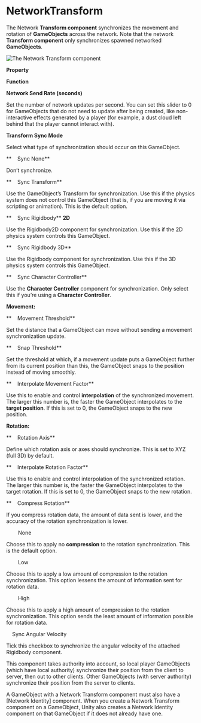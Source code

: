 # NetworkTransform

The Network **Transform component** synchronizes the movement and rotation of
**GameObjects** across the network. Note that the network **Transform
component** only synchronizes spawned networked **GameObjects**.

![The Network Transform component](https://docs.unity3d.com/uploads/Main/NetworkTransform.png)

**Property**

**Function**

**Network Send Rate (seconds)**

Set the number of network updates per second. You can set this slider to 0 for
GameObjects that do not need to update after being created, like non-interactive
effects generated by a player (for example, a dust cloud left behind that the
player cannot interact with).

**Transform Sync Mode**

Select what type of synchronization should occur on this GameObject.

**    Sync None**

Don’t synchronize.

**    Sync Transform**

Use the GameObject’s Transform for synchronization. Use this if the physics
system does not control this GameObject (that is, if you are moving it via
scripting or animation). This is the default option.

**    Sync Rigidbody** **2D**

Use the Rigidbody2D component for synchronization. Use this if the 2D physics
system controls this GameObject.

**    Sync Rigidbody 3D**

Use the Rigidbody component for synchronization. Use this if the 3D physics
system controls this GameObject.

**    Sync Character Controller**

Use the **Character Controller** component for synchronization. Only select this
if you’re using a **Character Controller**.

**Movement:**

**    Movement Threshold**

Set the distance that a GameObject can move without sending a movement
synchronization update.

**    Snap Threshold**

Set the threshold at which, if a movement update puts a GameObject further from
its current position than this, the GameObject snaps to the position instead of
moving smoothly.

**    Interpolate Movement Factor**

Use this to enable and control **interpolation** of the synchronized movement.
The larger this number is, the faster the GameObject interpolates to the
**target position**. If this is set to 0, the GameObject snaps to the new
position.

**Rotation:**

**    Rotation Axis**

Define which rotation axis or axes should synchronize. This is set to XYZ (full
3D) by default.

**    Interpolate Rotation Factor**

Use this to enable and control interpolation of the synchronized rotation. The
larger this number is, the faster the GameObject interpolates to the target
rotation. If this is set to 0, the GameObject snaps to the new rotation.

**    Compress Rotation**

If you compress rotation data, the amount of data sent is lower, and the
accuracy of the rotation synchronization is lower.

        None

Choose this to apply no **compression** to the rotation synchronization. This is
the default option.

        Low

Choose this to apply a low amount of compression to the rotation
synchronization. This option lessens the amount of information sent for rotation
data.

        High

Choose this to apply a high amount of compression to the rotation
synchronization. This option sends the least amount of information possible for
rotation data.

    Sync Angular Velocity

Tick this checkbox to synchronize the angular velocity of the attached Rigidbody
component.

This component takes authority into account, so local player GameObjects (which
have local authority) synchronize their position from the client to server, then
out to other clients. Other GameObjects (with server authority) synchronize
their position from the server to clients.

A GameObject with a Network Transform component must also have a [Network
Identity] component.
When you create a Network Transform component on a GameObject, Unity also
creates a Network Identity component on that GameObject if it does not already
have one.

